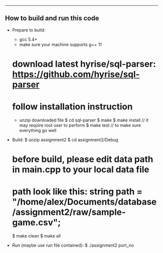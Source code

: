 --------------------
How to build and run this code
--------------------
- Prepare to build:
  + gcc 5.4+
  + make sure your machine supports g++ 11
  # download latest hyrise/sql-parser: https://github.com/hyrise/sql-parser
  # follow installation instruction
  + unzip downloaded file
  $ cd sql-parser
  $ make
  $ make install // it may require root user to perform
  $ make test // to make sure everything go well
  
- Build: 
  $ unzip assignment2
  $ cd assignment2/Debug
  # before build, please edit data path in main.cpp to your local data file
  # path look like this: string path = "/home/alex/Documents/database/assignment2/raw/sample-game.csv";
  $ make clean
  $ make all
- Run (maybe use run file contained):
  $ ./assignment2 port_no
  
  

